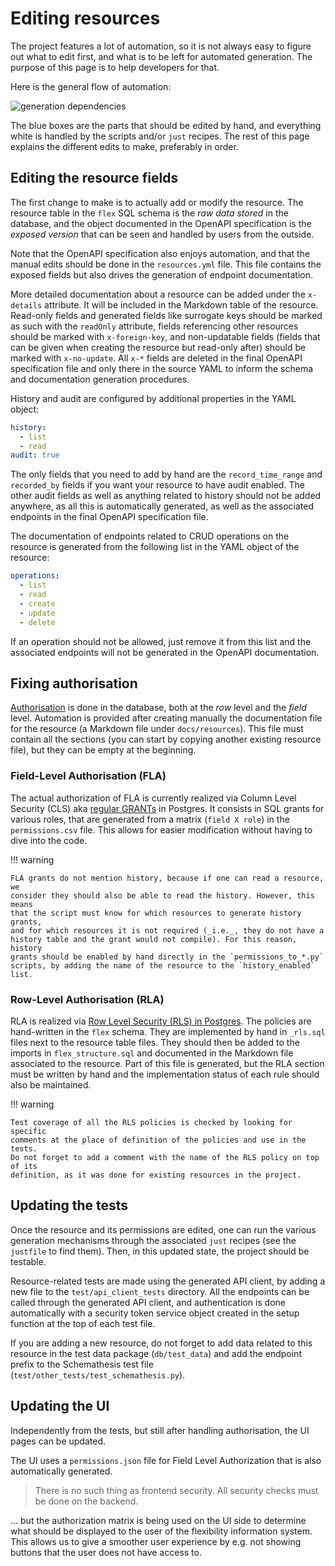 # Editing resources

The project features a lot of automation, so it is not always easy to figure out
what to edit first, and what is to be left for automated generation. The purpose
of this page is to help developers for that.

Here is the general flow of automation:

![generation dependencies](../diagrams/generation_dependencies.drawio.png)

The blue boxes are the parts that should be edited by hand, and everything white
is handled by the scripts and/or `just` recipes. The rest of this page explains
the different edits to make, preferably in order.

## Editing the resource fields

The first change to make is to actually add or modify the resource. The resource
table in the `flex` SQL schema is the _raw data stored_ in the database, and the
object documented in the OpenAPI specification is the _exposed version_ that can
be seen and handled by users from the outside.

Note that the OpenAPI specification also enjoys automation, and that the manual
edits should be done in the `resources.yml` file. This file contains the exposed
fields but also drives the generation of endpoint documentation.

More detailed documentation about a resource can be added under the `x-details`
attribute. It will be included in the Markdown table of the resource.
Read-only fields and generated fields like surrogate keys should be marked as
such with the `readOnly` attribute, fields referencing other resources should be
marked with `x-foreign-key`, and non-updatable fields (fields that can be given
when creating the resource but read-only after) should be marked with
`x-no-update`. All `x-*` fields are deleted in the final OpenAPI specification
file and only there in the source YAML to inform the schema and documentation
generation procedures.

History and audit are configured by additional properties in the YAML object:

```yaml
history:
  - list
  - read
audit: true
```

The only fields that you need to add by hand are the `record_time_range` and
`recorded_by` fields if you want your resource to have audit enabled.
The other audit fields as well as anything related to history should not be
added anywhere, as all this is automatically generated, as well as the
associated endpoints in the final OpenAPI specification file.

The documentation of endpoints related to CRUD operations on the resource is
generated from the following list in the YAML object of the resource:

```yaml
operations:
  - list
  - read
  - create
  - update
  - delete
```

If an operation should not be allowed, just remove it from this list and the
associated endpoints will not be generated in the OpenAPI documentation.

## Fixing authorisation

[Authorisation](../auth.md) is done in the database, both at the _row_ level
and the _field_ level. Automation is provided after creating manually the
documentation file for the resource (a Markdown file under `docs/resources`).
This file must contain all the sections (you can start by copying another
existing resource file), but they can be empty at the beginning.

### Field-Level Authorisation (FLA)

The actual authorization of FLA is currently realized via Column Level Security
(CLS) aka
[regular GRANTs](https://www.postgresql.org/docs/current/sql-grant.html) in
Postgres. It consists in SQL grants for various roles, that are generated from a
matrix (`field X role`) in the `permissions.csv` file. This allows for easier
modification without having to dive into the code.

!!! warning

    FLA grants do not mention history, because if one can read a resource, we
    consider they should also be able to read the history. However, this means
    that the script must know for which resources to generate history grants,
    and for which resources it is not required (_i.e._, they do not have a
    history table and the grant would not compile). For this reason, history
    grants should be enabled by hand directly in the `permissions_to_*.py`
    scripts, by adding the name of the resource to the `history_enabled` list.

### Row-Level Authorisation (RLA)

RLA is realized via
[Row Level Security (RLS) in Postgres](https://www.postgresql.org/docs/current/ddl-rowsecurity.html).
The policies are hand-written in the `flex` schema. They are
implemented by hand in `_rls.sql` files next to the resource table files. They
should then be added to the imports in `flex_structure.sql` and documented in
the Markdown file associated to the resource. Part of this file is generated,
but the RLA section must be written by hand and the implementation status of
each rule should also be maintained.

!!! warning

    Test coverage of all the RLS policies is checked by looking for specific
    comments at the place of definition of the policies and use in the tests.
    Do not forget to add a comment with the name of the RLS policy on top of its
    definition, as it was done for existing resources in the project.

## Updating the tests

Once the resource and its permissions are edited, one can run the various
generation mechanisms through the associated `just` recipes (see the `justfile`
to find them). Then, in this updated state, the project should be testable.

Resource-related tests are made using the generated API client, by adding a new
file to the `test/api_client_tests` directory. All the endpoints can be called
through the generated API client, and authentication is done automatically with
a security token service object created in the setup function at the top of each
test file.

If you are adding a new resource, do not forget to add data related to this
resource in the test data package (`db/test_data`) and add the endpoint prefix
to the Schemathesis test file (`test/other_tests/test_schemathesis.py`).

## Updating the UI

Independently from the tests, but still after handling authorisation, the UI
pages can be updated.

The UI uses a `permissions.json` file for Field Level Authorization that is also
automatically generated.

> There is no such thing as frontend security. All security checks must be done
> on the backend.

... but the authorization matrix is being used on the UI side to determine what
should be displayed to the user of the flexibility information system. This
allows us to give a smoother user experience by e.g. not showing buttons that
the user does not have access to.
